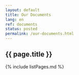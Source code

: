 ```yaml
---
layout: default
title: Our Documents
lang: en
ref: documents
status: posted
permalink: /our-documents.html
---
```


## {{ page.title }}

{% include listPages.md %}
